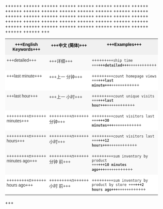 +++<style type="text/css">+++
.tg  {border-collapse:collapse;border-spacing:0;border:none;border-color:#ccc;}
.tg td{font-family:Arial, sans-serif;font-size:14px;padding:10px 5px;border-style:solid;border-width:0px;overflow:hidden;word-break:normal;border-color:#ccc;color:#333;background-color:#fff;}
.tg th{font-family:Arial, sans-serif;font-size:14px;font-weight:normal;padding:10px 5px;border-style:solid;border-width:0px;overflow:hidden;word-break:normal;border-color:#ccc;color:#333;background-color:#f0f0f0;}
.tg .tg-j0ga{background-color:#f0f0f0;color:#000;font-weight:bold;border-color:inherit;vertical-align:top}
.tg .tg-dc35{background-color:#f9f9f9;border-color:inherit;vertical-align:top}
.tg .tg-us36{border-color:inherit;vertical-align:top}
+++</style>+++
+++<table class="tg">+++
  +++<tr>+++
    +++<th class="tg-j0ga">+++English Keywords+++</th>+++
    +++<th class="tg-j0ga">+++中文 (简体)+++</th>+++
    +++<th class="tg-j0ga">+++Examples+++</th>+++
  +++</tr>+++
  +++<tr>+++
    +++<td class="tg-dc35">+++detailed+++</td>+++
    +++<td class="tg-dc35">+++详细+++</td>+++
    +++<td class="tg-dc35">++++++<code>+++ship time +++<b>+++detailed+++</b>++++++</code>++++++</td>+++
  +++</tr>+++
  +++<tr>+++
    +++<td class="tg-us36">+++last minute+++</td>+++
    +++<td class="tg-us36">+++上一 分钟+++</td>+++
    +++<td class="tg-us36">++++++<code>+++count homepage views +++<b>+++last minute+++</b>++++++</code>++++++</td>+++
  +++</tr>+++
  +++<tr>+++
    +++<td class="tg-dc35">+++last hour+++</td>+++
    +++<td class="tg-dc35">+++上一 小时+++</td>+++
    +++<td class="tg-dc35">++++++<code>+++count unique visits +++<b>+++last hour+++</b>++++++</code>++++++</td>+++
  +++</tr>+++
  +++<tr>+++
    +++<td class="tg-us36">++++++<em>+++n+++</em>+++ minutes+++</td>+++
    +++<td class="tg-us36">++++++<em>+++n+++</em>+++ 分钟+++</td>+++
    +++<td class="tg-us36">++++++<code>+++count visitors last +++<b>+++30 minutes+++</b>++++++</code>++++++</td>+++
  +++</tr>+++
  +++<tr>+++
    +++<td class="tg-dc35">++++++<em>+++n+++</em>+++ hours+++</td>+++
    +++<td class="tg-dc35">++++++<em>+++n+++</em>+++ 小时+++</td>+++
    +++<td class="tg-dc35">++++++<code>+++count visitors last +++<b>+++12 hours+++</b>++++++</code>++++++</td>+++
  +++</tr>+++
  +++<tr>+++
    +++<td class="tg-dc35">++++++<em>+++n+++</em>+++ minutes ago+++</td>+++
    +++<td class="tg-dc35">++++++<em>+++n+++</em>+++ 分钟 前+++</td>+++
    +++<td class="tg-dc35">++++++<code>+++sum inventory by product +++<b>+++10 minutes ago+++</b>++++++</code>++++++</td>+++
  +++</tr>+++
  +++<tr>+++
    +++<td class="tg-us36">++++++<em>+++n+++</em>+++ hours ago+++</td>+++
    +++<td class="tg-us36">++++++<em>+++n+++</em>+++ 小时 前+++</td>+++
    +++<td class="tg-us36">++++++<code>+++sum inventory by product by store +++<b>+++2 hours ago+++</b>++++++</code>++++++</td>+++
  +++</tr>+++
+++</table>+++
